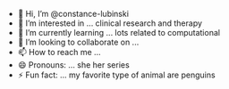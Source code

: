 - 👋 Hi, I’m @constance-lubinski
- 👀 I’m interested in ... clinical research and therapy
- 🌱 I’m currently learning ... lots related to computational
- 💞️ I’m looking to collaborate on ...
- 📫 How to reach me ...
- 😄 Pronouns: ... she her series
- ⚡ Fun fact: ... my favorite type of animal are penguins

<!---
constance-lubinski/constance-lubinski is a ✨ special ✨ repository because its `README.md` (this file) appears on your GitHub profile.
You can click the Preview link to take a look at your changes.
--->

